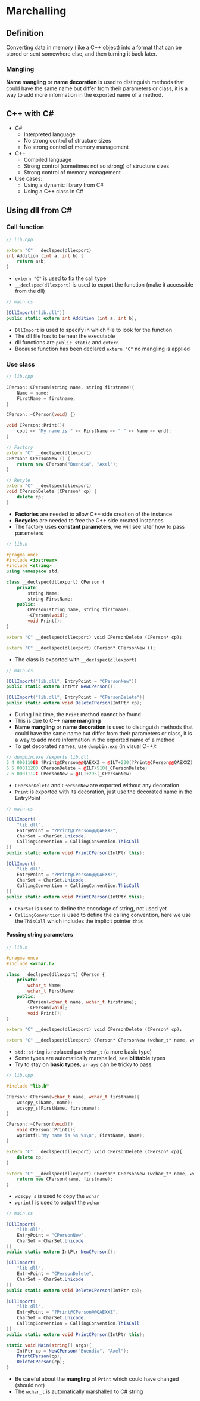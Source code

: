 # Marchalling

## Definition
Converting data in memory (like a C++ object) into a format that can be stored or sent somewhere else, and then turning it back later.

### Mangling
**Name mangling** or **name decoration** is used to distinguish methods that could have the same name but differ from their parameters or class, it is a way to add more information in the exported name of a method.

## C++ with C#
- C#
    - Interpreted language
    - No strong control of structure sizes
    - No strong control of memory management
- C++
    - Compiled language
    - Strong control (sometimes not so strong) of structure sizes
    - Strong control of memory management
- Use cases:
    - Using a dynamic library from C#
    - Using a C++ class in C#

## Using dll from C#
### Call function
```cpp
// lib.cpp

extern "C" __declspec(dllexport)
int Addition (int a, int b) {
    return a+b;
}
```
- `extern "C"` is used to fix the call type
- `__declspec(dllexport)` is used to export the function (make it accessible from the
dll)

```cs
// main.cs

[DllImport("lib.dll")]
public static extern int Addition (int a, int b);
```
- `DllImport` is used to specify in which file to look for the function
- The dll file has to be near the executable
- dll functions are `public static` and `extern`
- Because function has been declared `extern "C"` no mangling is applied

### Use class
```cpp
// lib.cpp

CPerson::CPerson(string name, string firstname){
    Name = name;
    FirstName = firstname;
}

CPerson::~CPerson(void) {}

void CPerson::Print(){
    cout << "My name is " << FirstName << " " << Name << endl;
}

// Factory
extern "C" __declspec(dllexport)
CPerson* CPersonNew () {
    return new CPerson("Buendia", "Axel");
}

// Recyle
extern "C" __declspec(dllexport)
void CPersonDelete (CPerson* cp) {
    delete cp;
} 

```

- **Factories** are needed to allow C++ side creation of the instance
- **Recycles** are needed to free the C++ side created instances
- The factory uses **constant parameters**, we will see later how to pass parameters

```cpp
// lib.h

#pragma once
#include <iostream>
#include <string>
using namespace std;

class __declspec(dllexport) CPerson {
    private:
        string Name;
        string FirstName;
    public:
        CPerson(string name, string firstname);
        ~CPerson(void);
        void Print();
}

extern "C" __declspec(dllexport) void CPersonDelete (CPerson* cp);

extern "C" __declspec(dllexport) CPerson* CPersonNew ();
```
- The class is exported with `__declspec(dllexport)`


```cs
// main.cs

[DllImport("lib.dll", EntryPoint = "CPersonNew")]
public static extern IntPtr NewCPerson();

[DllImport("lib.dll", EntryPoint = "CPersonDelete")]
public static extern void DeleteCPerson(IntPtr cp);
```

- During link time, the `Print` method cannot be found
- This is due to C++ **name mangling**
- **Name mangling** or **name decoration** is used to distinguish methods that could have the same name but differ from their parameters or class, it is a way to add more information in the exported name of a method
- To get decorated names, use `dumpbin.exe` (in visual C++):
```cpp
// dumpbin.exe /exports lib.dll
5 4 000110EB ?Print@CPerson@@QAEXXZ = @ILT+230(?Print@CPerson@@QAEXXZ)
6 5 00011203 CPersonDelete = @ILT+510(_CPersonDelete)
7 6 0001112C CPersonNew = @ILT+295(_CPersonNew)
```
- `CPersonDelete` and `CPersonNew` are exported without any decoration
- `Print` is exported with its decoration, just use the decorated name in the EntryPoint

```cs
// main.cs

[DllImport(
    "lib.dll", 
    EntryPoint = "?Print@CPerson@@QAEXXZ", 
    CharSet = CharSet.Unicode, 
    CallingConvention = CallingConvention.ThisCall
)]
public static extern void PrintCPerson(IntPtr this);

[DllImport(
    "lib.dll", 
    EntryPoint = "?Print@CPerson@@QAEXXZ", 
    CharSet = CharSet.Unicode, 
    CallingConvention = CallingConvention.ThisCall
)]
public static extern void PrintCPerson(IntPtr this);
```
- `CharSet` is used to define the encodage of string, not used yet
- `CallingConvention` is used to define the calling convention, here we use the `ThisCall` which includes the implicit pointer `this`


#### Passing string parameters
```cpp
// lib.h

#pragma once
#include <wchar.h>

class __declspec(dllexport) CPerson {
    private:
        wchar_t Name;
        wchar_t FirstName;
    public:
        CPerson(wchar_t name, wchar_t firstname);
        ~CPerson(void);
        void Print();
}

extern "C" __declspec(dllexport) void CPersonDelete (CPerson* cp);

extern "C" __declspec(dllexport) CPerson* CPersonNew (wchar_t* name, wchar_t* firstname);
```
- `std::string` is replaced par `wchar_t` (a more basic type)
- Some types are automatically marshalled, see **blittable** types
- Try to stay on **basic types**, `arrays` can be tricky to pass

```cpp
// lib.cpp

#include "lib.h"

CPerson::CPerson(wchar_t name, wchar_t firstname){
    wcscpy_s(Name, name);
    wcscpy_s(FirstName, firstname);
}

CPerson::~CPerson(void){}
    void CPerson::Print(){
    wprintf(L"My name is %s %s\n", FirstName, Name);
}

extern "C" __declspec(dllexport) void CPersonDelete (CPerson* cp){
    delete cp;
}

extern "C" __declspec(dllexport) CPerson* CPersonNew (wchar_t* name, wchar_t* firstname){
    return new CPerson(name, firstname);
}

```

- `wcscpy_s` is used to copy the `wchar`
- `wprintf` is used to output the `wchar` 

```cs
// main.cs

[DllImport(
    "lib.dll", 
    EntryPoint = "CPersonNew", 
    CharSet = CharSet.Unicode
)]
public static extern IntPtr NewCPerson();

[DllImport(
    "lib.dll",
    EntryPoint = "CPersonDelete", 
    CharSet = CharSet.Unicode
)]
public static extern void DeleteCPerson(IntPtr cp);

[DllImport(
    "lib.dll", 
    EntryPoint = "?Print@CPerson@@QAEXXZ",
    CharSet = CharSet.Unicode,
    CallingConvention = CallingConvention.ThisCall
)]
public static extern void PrintCPerson(IntPtr this);

static void Main(string[] args){
    IntPtr cp = NewCPerson("Buendia", "Axel");
    PrintCPerson(cp);
    DeleteCPerson(cp);
}
```

- Be careful about the **mangling** of `Print` which could have changed (should not)
- The `wchar_t` is automatically marshalled to C# string
